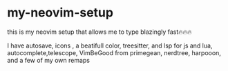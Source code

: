 # my-neovim-setup



this is my neovim setup that allows me to type blazingly fast🔥🔥🔥


I have autosave, icons , a beatifull color, treesitter, and lsp for js and lua, autocomplete,telescope, VimBeGood  from primegean, nerdtree, harpooon, and a few of my own remaps

